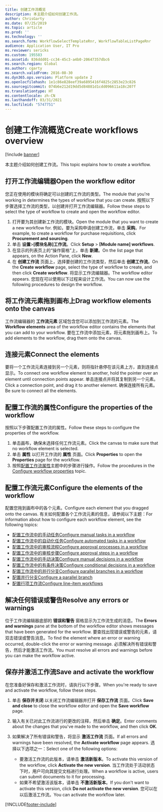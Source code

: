 ```yaml
---
title: 创建工作流概览
description: 本主题介绍如何创建工作流。
author: ChrisGarty
ms.date: 07/25/2019
ms.topic: article
ms.prod: ''
ms.technology: ''
ms.search.form: WorkflowSelectTemplateRnr, WorkflowTableListPageRnr
audience: Application User, IT Pro
ms.reviewer: sericks
ms.custom: 195583
ms.assetid: 836ddd01-cc34-45c3-a4b0-20647357dbc6
ms.search.region: Global
ms.author: cgarty
ms.search.validFrom: 2016-08-30
ms.dyn365.ops.version: Platform update 2
ms.openlocfilehash: 1e1c86e828eef39a6895416f4825c2853e23c826
ms.sourcegitcommit: 074b6e212d19dd5d84881d1cdd096611a18c207f
ms.translationtype: HT
ms.contentlocale: zh-CN
ms.lasthandoff: 03/31/2021
ms.locfileid: "5747751"
---
```

# <a name="create-workflows-overview"></a><span data-ttu-id="8a0dd-103">创建工作流概览</span><span class="sxs-lookup"><span data-stu-id="8a0dd-103">Create workflows overview</span></span>

[!include [banner](../includes/banner.md)]

<span data-ttu-id="8a0dd-104">本主题介绍如何创建工作流。</span><span class="sxs-lookup"><span data-stu-id="8a0dd-104">This topic explains how to create a workflow.</span></span>

## <a name="open-the-workflow-editor"></a><span data-ttu-id="8a0dd-105">打开工作流编辑器</span><span class="sxs-lookup"><span data-stu-id="8a0dd-105">Open the workflow editor</span></span>

<span data-ttu-id="8a0dd-106">您正在使用的模块将确定可以创建的工作流的类型。</span><span class="sxs-lookup"><span data-stu-id="8a0dd-106">The module that you're working in determines the types of workflow that you can create.</span></span> <span data-ttu-id="8a0dd-107">按照以下步骤选择工作流的类型，以创建并打开工作流编辑器。</span><span class="sxs-lookup"><span data-stu-id="8a0dd-107">Follow these steps to select the type of workflow to create and open the workflow editor.</span></span>

1. <span data-ttu-id="8a0dd-108">打开要为其创建新工作流的模块。</span><span class="sxs-lookup"><span data-stu-id="8a0dd-108">Open the module that you want to create a new workflow for.</span></span> <span data-ttu-id="8a0dd-109">例如，要为采购申请创建工作流，单击 **采购**。</span><span class="sxs-lookup"><span data-stu-id="8a0dd-109">For example, to create a workflow for purchase requisitions, click **Procurement and sourcing**.</span></span>
2. <span data-ttu-id="8a0dd-110">单击 **设置**&gt;**\[模块名称\]工作流**。</span><span class="sxs-lookup"><span data-stu-id="8a0dd-110">Click **Setup** &gt; **\[Module name\] workflows**.</span></span>
3. <span data-ttu-id="8a0dd-111">在显示的列表页上的“操作窗格”上，单击 **新建**。</span><span class="sxs-lookup"><span data-stu-id="8a0dd-111">On the list page that appears, on the Action Pane, click **New**.</span></span>
4. <span data-ttu-id="8a0dd-112">在 **创建工作流** 页面上，选择要创建的工作流类型，然后单击 **创建工作流**。</span><span class="sxs-lookup"><span data-stu-id="8a0dd-112">On the **Create workflow** page, select the type of workflow to create, and then click **Create workflow**.</span></span> <span data-ttu-id="8a0dd-113">将显示工作流编辑器。</span><span class="sxs-lookup"><span data-stu-id="8a0dd-113">The workflow editor appears.</span></span> <span data-ttu-id="8a0dd-114">您现在可以使用以下过程来设计工作流。</span><span class="sxs-lookup"><span data-stu-id="8a0dd-114">You can now use the following procedures to design the workflow.</span></span>

## <a name="drag-workflow-elements-onto-the-canvas"></a><span data-ttu-id="8a0dd-115">将工作流元素拖到画布上</span><span class="sxs-lookup"><span data-stu-id="8a0dd-115">Drag workflow elements onto the canvas</span></span>

<span data-ttu-id="8a0dd-116">工作流编辑器的 **工作流元素** 区域包含您可以添加到工作流的元素。</span><span class="sxs-lookup"><span data-stu-id="8a0dd-116">The **Workflow elements** area of the workflow editor contains the elements that you can add to your workflow.</span></span> <span data-ttu-id="8a0dd-117">要在工作流中添加元素，将元素拖到画布上。</span><span class="sxs-lookup"><span data-stu-id="8a0dd-117">To add elements to the workflow, drag them onto the canvas.</span></span>

## <a name="connect-the-elements"></a><span data-ttu-id="8a0dd-118">连接元素</span><span class="sxs-lookup"><span data-stu-id="8a0dd-118">Connect the elements</span></span>

<span data-ttu-id="8a0dd-119">要将一个工作流元素连接到另一个元素，则将指针悬停在该元素上方，直到连接点显示。</span><span class="sxs-lookup"><span data-stu-id="8a0dd-119">To connect one workflow element to another, hold the pointer over an element until connection points appear.</span></span> <span data-ttu-id="8a0dd-120">单击连接点并将其复制到另一个元素。</span><span class="sxs-lookup"><span data-stu-id="8a0dd-120">Click a connection point, and drag it to another element.</span></span> <span data-ttu-id="8a0dd-121">确保连接所有元素。</span><span class="sxs-lookup"><span data-stu-id="8a0dd-121">Be sure to connect all the elements.</span></span>

## <a name="configure-the-properties-of-the-workflow"></a><span data-ttu-id="8a0dd-122">配置工作流的属性</span><span class="sxs-lookup"><span data-stu-id="8a0dd-122">Configure the properties of the workflow</span></span>

<span data-ttu-id="8a0dd-123">按照以下步骤配置工作流的属性。</span><span class="sxs-lookup"><span data-stu-id="8a0dd-123">Follow these steps to configure the properties of the workflow.</span></span>

1. <span data-ttu-id="8a0dd-124">单击画布，确保未选择任何工作流元素。</span><span class="sxs-lookup"><span data-stu-id="8a0dd-124">Click the canvas to make sure that no workflow element is selected.</span></span>
2. <span data-ttu-id="8a0dd-125">单击 **属性** 以打开工作流的 **属性** 页面。</span><span class="sxs-lookup"><span data-stu-id="8a0dd-125">Click **Properties** to open the **Properties** page for the workflow.</span></span>
3. <span data-ttu-id="8a0dd-126">按照[配置工作流属性](configure-workflow-properties.md)主题中的步骤进行操作。</span><span class="sxs-lookup"><span data-stu-id="8a0dd-126">Follow the procedures in the [Configure workflow properties](configure-workflow-properties.md) topic.</span></span>

## <a name="configure-the-elements-of-the-workflow"></a><span data-ttu-id="8a0dd-127">配置工作流元素</span><span class="sxs-lookup"><span data-stu-id="8a0dd-127">Configure the elements of the workflow</span></span>

<span data-ttu-id="8a0dd-128">配置您拖到画布中的各个元素。</span><span class="sxs-lookup"><span data-stu-id="8a0dd-128">Configure each element that you dragged onto the canvas.</span></span> <span data-ttu-id="8a0dd-129">有关如何配置各个工作流元素的信息，请参阅以下主题：</span><span class="sxs-lookup"><span data-stu-id="8a0dd-129">For information about how to configure each workflow element, see the following topics:</span></span>

- [<span data-ttu-id="8a0dd-130">配置工作流中的手动任务</span><span class="sxs-lookup"><span data-stu-id="8a0dd-130">Configure manual tasks in a workflow</span></span>](configure-manual-task-workflow.md)
- [<span data-ttu-id="8a0dd-131">配置工作流中的自动化任务</span><span class="sxs-lookup"><span data-stu-id="8a0dd-131">Configure automated tasks in a workflow</span></span>](configure-automated-task-workflow.md)
- [<span data-ttu-id="8a0dd-132">配置工作流中的审核流程</span><span class="sxs-lookup"><span data-stu-id="8a0dd-132">Configure approval processes in a workflow</span></span>](configure-approval-process-workflow.md)
- [<span data-ttu-id="8a0dd-133">配置工作流中的审核步骤</span><span class="sxs-lookup"><span data-stu-id="8a0dd-133">Configure approval steps in a workflow</span></span>](configure-approval-step-workflow.md)
- [<span data-ttu-id="8a0dd-134">配置工作流中的手动决策</span><span class="sxs-lookup"><span data-stu-id="8a0dd-134">Configure manual decisions in a workflow</span></span>](configure-manual-decision-workflow.md)
- [<span data-ttu-id="8a0dd-135">配置工作流中的有条件决策</span><span class="sxs-lookup"><span data-stu-id="8a0dd-135">Configure conditional decisions in a workflow</span></span>](configure-conditional-decision-workflow.md)
- [<span data-ttu-id="8a0dd-136">配置工作流中的并行分支</span><span class="sxs-lookup"><span data-stu-id="8a0dd-136">Configure parallel branches in a workflow</span></span>](configure-parallel-activity-workflow.md)
- [<span data-ttu-id="8a0dd-137">配置并行分支</span><span class="sxs-lookup"><span data-stu-id="8a0dd-137">Configure a parallel branch</span></span>](configure-parallel-branch-workflow.md)
- [<span data-ttu-id="8a0dd-138">配置行项工作流</span><span class="sxs-lookup"><span data-stu-id="8a0dd-138">Configure line-item workflows</span></span>](configure-line-item-workflow.md)

## <a name="resolve-any-errors-or-warnings"></a><span data-ttu-id="8a0dd-139">解决任何错误或警告</span><span class="sxs-lookup"><span data-stu-id="8a0dd-139">Resolve any errors or warnings</span></span>

<span data-ttu-id="8a0dd-140">位于工作流编辑器底部的 **错误和警告** 窗格显示为工作流生成的消息。</span><span class="sxs-lookup"><span data-stu-id="8a0dd-140">The **Errors and warnings** pane at the bottom of the workflow editor shows messages that have been generated for the workflow.</span></span> <span data-ttu-id="8a0dd-141">要查找出现错误或警告的元素，请双击错误或警告消息。</span><span class="sxs-lookup"><span data-stu-id="8a0dd-141">To find the element where an error or warning occurred, double-click the error or warning message.</span></span> <span data-ttu-id="8a0dd-142">必须解决所有错误和警告，然后才能激活工作流。</span><span class="sxs-lookup"><span data-stu-id="8a0dd-142">You must resolve all errors and warnings before you can make the workflow active.</span></span>

## <a name="save-and-activate-the-workflow"></a><span data-ttu-id="8a0dd-143">保存并激活工作流</span><span class="sxs-lookup"><span data-stu-id="8a0dd-143">Save and activate the workflow</span></span>

<span data-ttu-id="8a0dd-144">在您准备好保存和激活工作流时，请执行以下步骤。</span><span class="sxs-lookup"><span data-stu-id="8a0dd-144">When you're ready to save and activate the workflow, follow these steps.</span></span>

1. <span data-ttu-id="8a0dd-145">单击 **保存并关闭** 以关闭工作流编辑器并打开 **保存工作流** 页面。</span><span class="sxs-lookup"><span data-stu-id="8a0dd-145">Click **Save and close** to close the workflow editor and open the **Save workflow** page.</span></span>
2. <span data-ttu-id="8a0dd-146">输入有关已对此工作流进行的更改的注释，然后单击 **确定**。</span><span class="sxs-lookup"><span data-stu-id="8a0dd-146">Enter comments about the changes that you've made to the workflow, and then click **OK**.</span></span>
3. <span data-ttu-id="8a0dd-147">如果解决了所有错误和警告，将显示 **激活工作流** 页面。</span><span class="sxs-lookup"><span data-stu-id="8a0dd-147">If all errors and warnings have been resolved, the **Activate workflow** page appears.</span></span> <span data-ttu-id="8a0dd-148">选择以下选项之一：</span><span class="sxs-lookup"><span data-stu-id="8a0dd-148">Select one of the following options:</span></span>

    - <span data-ttu-id="8a0dd-149">要激活工作流的此版本，请单击 **激活新版本**。</span><span class="sxs-lookup"><span data-stu-id="8a0dd-149">To activate this version of the workflow, click **Activate the new version**.</span></span> <span data-ttu-id="8a0dd-150">当工作流处于活动状态下时，用户可向其提交文档进行处理。</span><span class="sxs-lookup"><span data-stu-id="8a0dd-150">When a workflow is active, users can submit documents to it for processing.</span></span>
    - <span data-ttu-id="8a0dd-151">如果不希望激活该版本，请单击 **不激活新版本**。</span><span class="sxs-lookup"><span data-stu-id="8a0dd-151">If you don't want to activate this version, click **Do not activate the new version**.</span></span> <span data-ttu-id="8a0dd-152">您可以在以后激活工作流。</span><span class="sxs-lookup"><span data-stu-id="8a0dd-152">You can activate the workflow later.</span></span>


[!INCLUDE[footer-include](../../../includes/footer-banner.md)]